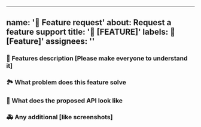 

<!-- Describe your bugs below ^_^ -->

---
name: '🥰 Feature request'
about: Request a feature support
title: '🥰 [FEATURE]'
labels: 🥰 [Feature]'
assignees: ''
---

### 🥰 Features description [Please make everyone to understand it]

### 🏞 What problem does this feature solve

### 🧐 What does the proposed API look like

### 🚑 Any additional [like screenshots]

